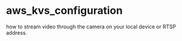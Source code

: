 # aws_kvs_configuration
how to stream video through the camera on your local device or RTSP address.
